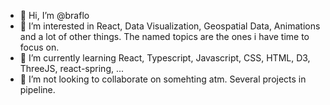 - 👋 Hi, I’m @braflo
- 👀 I’m interested in React, Data Visualization, Geospatial Data, Animations and a lot of other things. The named topics are the ones i have time to focus on.
- 🌱 I’m currently learning React, Typescript, Javascript, CSS, HTML, D3, ThreeJS, react-spring, ...
- 💞️ I’m not looking to collaborate on somehting atm. Several projects in pipeline.
